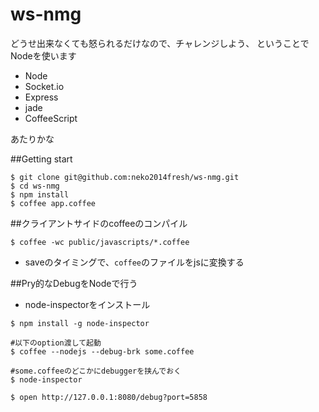 ws-nmg
======

どうせ出来なくても怒られるだけなので、チャレンジしよう、
ということでNodeを使います

- Node
- Socket.io
- Express
- jade
- CoffeeScript

あたりかな

##Getting start

```
$ git clone git@github.com:neko2014fresh/ws-nmg.git
$ cd ws-nmg
$ npm install
$ coffee app.coffee
```

##クライアントサイドのcoffeeのコンパイル

```
$ coffee -wc public/javascripts/*.coffee
```

- saveのタイミングで、`coffee`のファイルをjsに変換する

##Pry的なDebugをNodeで行う

- node-inspectorをインストール

```
$ npm install -g node-inspector

#以下のoption渡して起動
$ coffee --nodejs --debug-brk some.coffee

#some.coffeeのどこかにdebuggerを挟んでおく
$ node-inspector

$ open http://127.0.0.1:8080/debug?port=5858
```
